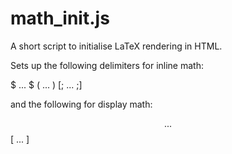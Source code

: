 # math_init.js
A short script to initialise LaTeX rendering in HTML.

Sets up the following delimiters for inline math: 

$ ... $
\( ... \)
[; ... ;] 

and the following for display math: 

$$ ... $$
\[ ... \]

